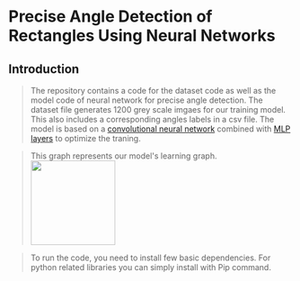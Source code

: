 # Precise Angle Detection of Rectangles Using Neural Networks
## Introduction
> The repository contains a code for the dataset code as well as the model code of neural network for precise angle detection.
> The dataset file generates 1200 grey scale imgaes for our training model. This also includes a corresponding angles labels in a csv file.
> The model is based on a [convolutional neural network](https://en.wikipedia.org/wiki/Convolutional_neural_network) combined with [MLP layers](https://en.wikipedia.org/wiki/Multilayer_perceptron) to optimize the traning. 

> This graph represents our model's learning graph.
> <img src='/home/rabia/Downloads/learning_curve' width='150'>



> To run the code, you need to install few basic dependencies.
> For python related libraries you can simply install with Pip command. 
